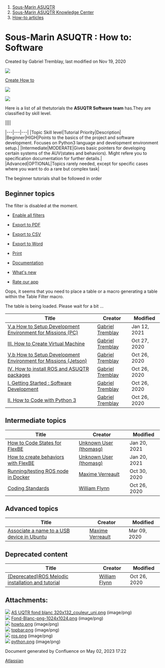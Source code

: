 1. [Sous-Marin ASUQTR](index.html)
2. [Sous-Marin ASUQTR Knowledge Center](Sous-Marin-ASUQTR-Knowledge-Center_5144578.html)
3. [How-to articles](How-to-articles_13533186.html)

# Sous-Marin ASUQTR : How to: Software

Created by Gabriel Tremblay, last modified on Nov 19, 2020

![](attachments/42827871/42827875.png)

[Create How to]()

![](attachments/42827871/42827876.png)

![](attachments/42827871/42827877.png)

Here is a list of all thetutorials the **ASUQTR Software team** has.They are classified by skill level.

||||
<colgroup><col /><col /><col /></colgroup>|---|---|---|
|Topic Skill level|Tutorial Priority|Description|
|Beginner|HIGH|Points to the basics of the project and software development. Focuses on Python3 language and development environment setup.|
|Intermediate|MODERATE|Gives basic pointers for developing certain systems of the AUV(states and behaviors). Might refere you to specification documentation for further details.|
|Advanced|OPTIONAL|Topics rarely needed, except for specific cases where you want to do a rare but complex task|

The beginner tutorials shall be followed in order

## **Beginner topics**

<label>The filter is disabled at the moment.</label>

* [Enable all filters]()

* [Export to PDF]()
* [Export to CSV]()
* [Export to Word]()
* [Print]()

* [Documentation](https://docs.stiltsoft.com/display/TFAC/How+to+use+Table+filter+macro?from=tf-view)
* [What's new](https://docs.stiltsoft.com/display/public/TFAC/Table+Filter+and+Charts+8.0.0?from=tf-view)
* [Rate our app](https://survey.alchemer.com/s3/7010834/5a06fc05ce8b)

Oops, it seems that you need to place a table or a macro generating a table within the Table Filter macro.

The table is being loaded. Please wait for a bit ...

|Title|Creator|Modified|
|---|---|---|
|[V.a How to Setup Development Environment for Missions (PC)](/pages/viewpage.action?pageId=36175900)|[Gabriel Tremblay]()|Jan 12, 2021|
|[III. How to Create Virtual Machine](/display/SUBUQTR/III.+How+to+Create+Virtual+Machine)|[Gabriel Tremblay]()|Oct 27, 2020|
|[V.b How to Setup Development Environment for Missions (Jetson)](/pages/viewpage.action?pageId=40697930)|[Gabriel Tremblay]()|Oct 26, 2020|
|[IV. How to install ROS and ASUQTR packages](/display/SUBUQTR/IV.+How+to+install+ROS+and+ASUQTR+packages)|[Gabriel Tremblay]()|Oct 26, 2020|
|[I. Getting Started : Software Development](/display/SUBUQTR/I.+Getting+Started+%3A+Software+Development)|[Gabriel Tremblay]()|Oct 26, 2020|
|[II. How to Code with Python 3](/display/SUBUQTR/II.+How+to+Code+with+Python+3)|[Gabriel Tremblay]()|Oct 26, 2020|

## **Intermediate topics**

|Title|Creator|Modified|
|---|---|---|
|[How to Code States for FlexBE](/display/SUBUQTR/How+to+Code+States+for+FlexBE)|[Unknown User (thomasg)]()|Jan 20, 2021|
|[How to create behaviors with FlexBE](/display/SUBUQTR/How+to+create+behaviors+with+FlexBE)|[Unknown User (thomasg)]()|Jan 20, 2021|
|[Running/testing ROS node in Docker](/pages/viewpage.action?pageId=29851650)|[Maxime Verreault]()|Oct 30, 2020|
|[Coding Standards](/display/SUBUQTR/Coding+Standards)|[William Flynn]()|Oct 26, 2020|

## **Advanced topics**

|Title|Creator|Modified|
|---|---|---|
|[Associate a name to a USB device in Ubuntu](/display/SUBUQTR/Associate+a+name+to+a+USB+device+in+Ubuntu)|[Maxime Verreault]()|Mar 09, 2020|

## **Deprecated content**

|Title|Creator|Modified|
|---|---|---|
|[(Deprecated)ROS Melodic installation and tutorial](/display/SUBUQTR/%28Deprecated%29ROS+Melodic+installation+and+tutorial)|[William Flynn]()|Oct 26, 2020|

## Attachments:

![](images/icons/bullet_blue.gif) [AS UQTR fond blanc 320x132\_couleur\_uni.png](attachments/42827871/42827872.png) (image/png)  
![](images/icons/bullet_blue.gif) [Fond-Blanc-png-1024x1024.png](attachments/42827871/42827873.png) (image/png)  
![](images/icons/bullet_blue.gif) [howto.png](attachments/42827871/42827874.png) (image/png)  
![](images/icons/bullet_blue.gif) [topbar.png](attachments/42827871/42827875.png) (image/png)  
![](images/icons/bullet_blue.gif) [ros.png](attachments/42827871/42827876.png) (image/png)  
![](images/icons/bullet_blue.gif) [python.png](attachments/42827871/42827877.png) (image/png)

Document generated by Confluence on May 02, 2023 17:22

[Atlassian](https://www.atlassian.com/)
